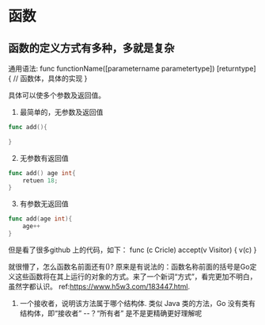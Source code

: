 

# 函数
## 函数的定义方式有多种，多就是复杂
通用语法:
func functionName([parametername parametertype]) [returntype]{
    // 函数体，具体的实现
}

具体可以使多个参数及返回值。
1. 最简单的，无参数及返回值
```go
func add(){
	
}
```
2. 无参数有返回值
```go
func add() age int{
	retuen 18;
}
```
3. 有参数无返回值
```go
func add(age int){
	age++
}
```

 但是看了很多github 上的代码，如下：
 func (c Cricle) accept(v Visitor) {
     v(c)
 }

就很懵了，怎么函数名前面还有()?
原来是有说法的：函数名称前面的括号是Go定义这些函数将在其上运行的对象的方式。来了一个新词“方式”，看完更加不明白，虽然字都认识。
ref:https://www.h5w3.com/183447.html.
1. 一个接收者，说明该方法属于哪个结构体. 类似 Java 类的方法，Go 没有类有结构体，即“接收者” --？“所有者” 是不是更精确更好理解呢


 
